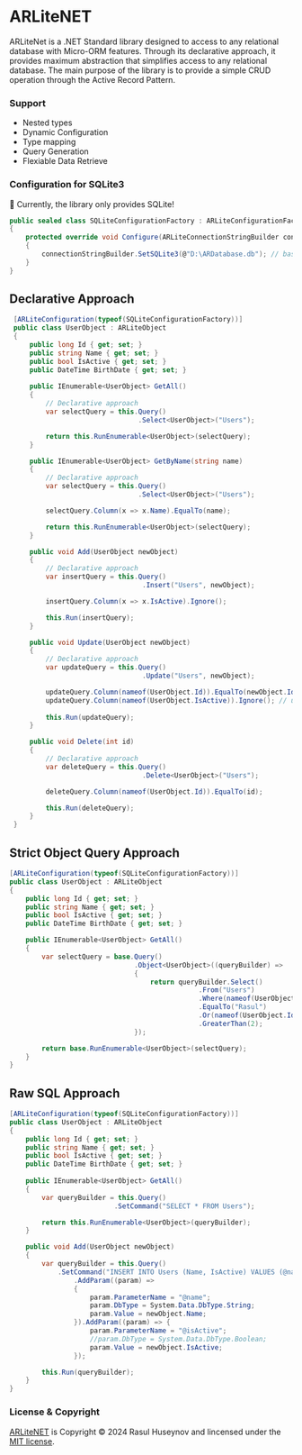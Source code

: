 # ARLiteNET

ARLiteNet is a .NET Standard library designed to access to any relational database with Micro-ORM features. Through its declarative approach, it provides maximum abstraction that simplifies access to any relational database. The main purpose of the library is to provide a simple CRUD operation through the Active Record Pattern.



### Support
* Nested types
* Dynamic Configuration
* Type mapping
* Query Generation
* Flexiable Data Retrieve

### Configuration for SQLite3
🔴 Currently, the library only provides SQLite!

```csharp
public sealed class SQLiteConfigurationFactory : ARLiteConfigurationFactory
{
    protected override void Configure(ARLiteConnectionStringBuilder connectionStringBuilder)
    {
        connectionStringBuilder.SetSQLite3(@"D:\ARDatabase.db"); // basic sample!                              
    }
}
```

## Declarative Approach
```csharp
 [ARLiteConfiguration(typeof(SQLiteConfigurationFactory))]
 public class UserObject : ARLiteObject
 {
     public long Id { get; set; }
     public string Name { get; set; }
     public bool IsActive { get; set; }
     public DateTime BirthDate { get; set; }
     
     public IEnumerable<UserObject> GetAll()
     {
         // Declarative approach
         var selectQuery = this.Query()
                                .Select<UserObject>("Users");

         return this.RunEnumerable<UserObject>(selectQuery);
     }

     public IEnumerable<UserObject> GetByName(string name)
     {
         // Declarative approach
         var selectQuery = this.Query()
                                .Select<UserObject>("Users");

         selectQuery.Column(x => x.Name).EqualTo(name);

         return this.RunEnumerable<UserObject>(selectQuery);
     }

     public void Add(UserObject newObject)
     {
         // Declarative approach
         var insertQuery = this.Query()
                                 .Insert("Users", newObject);

         insertQuery.Column(x => x.IsActive).Ignore();

         this.Run(insertQuery);
     }

     public void Update(UserObject newObject)
     {
         // Declarative approach
         var updateQuery = this.Query()
                                 .Update("Users", newObject);

         updateQuery.Column(nameof(UserObject.Id)).EqualTo(newObject.Id);
         updateQuery.Column(nameof(UserObject.IsActive)).Ignore(); // updateQuery.Column(x => x.IsActive).Ignore();
         
         this.Run(updateQuery);
     }

     public void Delete(int id)
     {
         // Declarative approach
         var deleteQuery = this.Query()
                                 .Delete<UserObject>("Users");

         deleteQuery.Column(nameof(UserObject.Id)).EqualTo(id);

         this.Run(deleteQuery);
     }
 }
```

## Strict Object Query Approach
```csharp
[ARLiteConfiguration(typeof(SQLiteConfigurationFactory))]
public class UserObject : ARLiteObject
{
    public long Id { get; set; }
    public string Name { get; set; }
    public bool IsActive { get; set; }
    public DateTime BirthDate { get; set; }

    public IEnumerable<UserObject> GetAll()
    {
        var selectQuery = base.Query()
                               .Object<UserObject>((queryBuilder) =>
                               {
                                   return queryBuilder.Select()
                                               .From("Users")
                                               .Where(nameof(UserObject.Name))
                                               .EqualTo("Rasul")
                                               .Or(nameof(UserObject.Id))
                                               .GreaterThan(2);
                               });

        return base.RunEnumerable<UserObject>(selectQuery);
    }
}
```
## Raw SQL Approach
```csharp
[ARLiteConfiguration(typeof(SQLiteConfigurationFactory))]
public class UserObject : ARLiteObject
{
    public long Id { get; set; }
    public string Name { get; set; }
    public bool IsActive { get; set; }
    public DateTime BirthDate { get; set; }
    
    public IEnumerable<UserObject> GetAll()
    {
        var queryBuilder = this.Query()
                          .SetCommand("SELECT * FROM Users");

        return this.RunEnumerable<UserObject>(queryBuilder);
    }

    public void Add(UserObject newObject)
    {
        var queryBuilder = this.Query()
            .SetCommand("INSERT INTO Users (Name, IsActive) VALUES (@name, @isActive)")
                .AddParam((param) =>
                {
                    param.ParameterName = "@name";
                    param.DbType = System.Data.DbType.String;
                    param.Value = newObject.Name;
                }).AddParam((param) => {
                    param.ParameterName = "@isActive";
                    //param.DbType = System.Data.DbType.Boolean;
                    param.Value = newObject.IsActive;
                });

        this.Run(queryBuilder);
    }
}
```

### License & Copyright

[ARLiteNET](https://github.com/rasulhsn/ARLiteNET) is Copyright © 2024 Rasul Huseynov and lincensed under the [MIT license](https://github.com/rasulhsn/ARLiteNET/blob/main/LICENSE).
